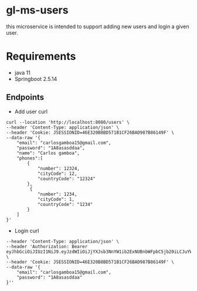 # gl-ms-users
this microservice is intended to support  adding new users and login a given user.

# Requirements
- java 11
- Springboot 2.5.14

## Endpoints
- Add user curl
````
curl --location 'http://localhost:8080/users' \
--header 'Content-Type: application/json' \
--header 'Cookie: JSESSIONID=46E320B8BD571B1CF26BAD987B86149F' \
--data-raw '{
    "email": "carlosgamboa15@gmail.com",
    "password": "1A8asasddaa",
    "name": "Carlos gamboa",
    "phones":[
        { 
            "number": 12324,
            "cityCode": 12,
            "countryCode": "12324"
        },
         { 
            "number": 1234,
            "cityCode": 1,
            "countryCode": "1234"
        }
    ]
}'
````
- Login curl
```curl --location 'http://localhost:8080/auth/login' \
--header 'Content-Type: application/json' \
--header 'Authorization: Bearer eyJhbGciOiJIUzI1NiJ9.eyJzdWIiOiJjYXJsb3NnYW1ib2ExNUBnbWFpbC5jb20iLCJuYW1lIjoiQ2FybG9zIGdhbWJvYSIsImV4cCI6MTczNjc3MTY1OH0.13fczqvJiliueCtQL3Bw8VsK_3n04TgkOsu7MOvVhbY' \
--header 'Cookie: JSESSIONID=46E320B8BD571B1CF26BAD987B86149F' \
--data-raw '{
    "email": "carlosgamboa15@gmail.com",
    "password": "1A8asasddaa"
}''
```
